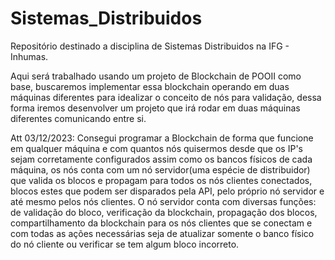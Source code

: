 # Sistemas_Distribuidos
Repositório destinado a disciplina de Sistemas Distribuidos na IFG - Inhumas.

Aqui será trabalhado usando um projeto de Blockchain de POOII como base, buscaremos implementar essa blockchain operando em duas máquinas diferentes para idealizar o conceito de nós para validação, dessa forma iremos desenvolver um projeto que irá rodar em duas máquinas diferentes comunicando entre si.

Att 03/12/2023: Consegui programar a Blockchain de forma que funcione em qualquer máquina e com quantos nós quisermos desde que os IP's sejam corretamente configurados assim como os bancos físicos de cada máquina, os nós conta com um nó servidor(uma espécie de distribuidor) que valida os blocos e propagam para todos os nós clientes conectados, blocos estes que podem ser disparados pela API, pelo próprio nó servidor e até mesmo pelos nós clientes. O nó servidor conta com diversas funções: de validação do bloco, verificação da blockchain, propagação dos blocos, compartilhamento da blockchain para os nós clientes que se conectam e com todas as ações necessárias seja de atualizar somente o banco físico do nó cliente ou verificar se tem algum bloco incorreto.
